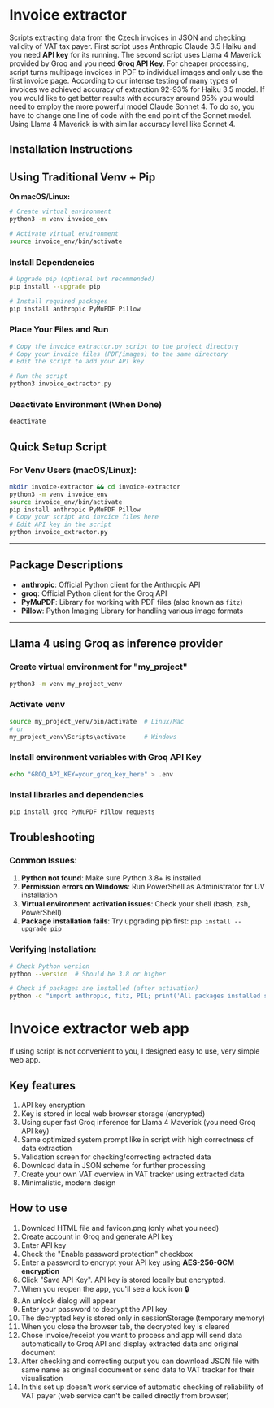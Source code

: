 # Invoice extractor
Scripts extracting data from the Czech invoices in JSON and checking validity of VAT tax payer. First script uses Anthropic Claude 3.5 Haiku and you need **API key** for its running. The second script uses Llama 4 Maverick provided by Groq and you need **Groq API Key**. For cheaper processing, script turns multipage invoices in PDF to individual images and only use the first invoice page. According to our intense testing of many types of invoices we achieved accuracy of extraction 92-93% for Haiku 3.5 model. If you would like to get better results with accuracy around 95% you would need to employ the more powerful model Claude Sonnet 4. To do so, you have to change one line of code with the end point of the Sonnet model. Using Llama 4 Maverick is with similar accuracy level like Sonnet 4.  

## Installation Instructions

## Using Traditional Venv + Pip

**On macOS/Linux:**
```bash
# Create virtual environment
python3 -m venv invoice_env

# Activate virtual environment
source invoice_env/bin/activate
```

###  Install Dependencies
```bash
# Upgrade pip (optional but recommended)
pip install --upgrade pip

# Install required packages
pip install anthropic PyMuPDF Pillow
```

### Place Your Files and Run
```bash
# Copy the invoice_extractor.py script to the project directory
# Copy your invoice files (PDF/images) to the same directory
# Edit the script to add your API key

# Run the script
python3 invoice_extractor.py
```

### Deactivate Environment (When Done)
```bash
deactivate
```

## Quick Setup Script

### For Venv Users (macOS/Linux):
```bash
mkdir invoice-extractor && cd invoice-extractor
python3 -m venv invoice_env
source invoice_env/bin/activate
pip install anthropic PyMuPDF Pillow
# Copy your script and invoice files here
# Edit API key in the script
python invoice_extractor.py
```

---

## Package Descriptions

- **anthropic**: Official Python client for the Anthropic API
- **groq**: Official Python client for the Groq API 
- **PyMuPDF**: Library for working with PDF files (also known as `fitz`)
- **Pillow**: Python Imaging Library for handling various image formats

---

## Llama 4 using Groq as inference provider

### Create virtual environment for "my_project"
```bash
python3 -m venv my_project_venv
```
### Activate venv
```bash
source my_project_venv/bin/activate  # Linux/Mac
# or
my_project_venv\Scripts\activate     # Windows
```
### Install environment variables with Groq API Key 
```bash
echo "GROQ_API_KEY=your_groq_key_here" > .env
```
### Instal libraries and dependencies
```bash
pip install groq PyMuPDF Pillow requests
```

## Troubleshooting

### Common Issues:

1. **Python not found**: Make sure Python 3.8+ is installed
2. **Permission errors on Windows**: Run PowerShell as Administrator for UV installation
3. **Virtual environment activation issues**: Check your shell (bash, zsh, PowerShell)
4. **Package installation fails**: Try upgrading pip first: `pip install --upgrade pip`

### Verifying Installation:
```bash
# Check Python version
python --version  # Should be 3.8 or higher

# Check if packages are installed (after activation)
python -c "import anthropic, fitz, PIL; print('All packages installed successfully!')"
```

# Invoice extractor web app

If using script is not convenient to you, I designed easy to use, very simple web app.

## Key features

1. API key encryption 
2. Key is stored in local web browser storage (encrypted)
3. Using super fast Groq inference for Llama 4 Maverick (you need Groq API key)
4. Same optimized system prompt like in script with high correctness of data extraction 
5. Validation screen for checking/correcting extracted data
6. Download data in JSON scheme for further processing
7. Create your own VAT overview in VAT tracker using extracted data 
8. Minimalistic, modern design

## How to use

1. Download HTML file and favicon.png (only what you need)
2. Create account in Groq and generate API key
3. Enter API key
4. Check the "Enable password protection" checkbox
5. Enter a password to encrypt your API key using **AES-256-GCM encryption**
6. Click "Save API Key". API key is stored locally but encrypted.
7. When you reopen the app, you'll see a lock icon 🔒
8. An unlock dialog will appear
9. Enter your password to decrypt the API key
10. The decrypted key is stored only in sessionStorage (temporary memory)
11. When you close the browser tab, the decrypted key is cleared
12. Chose invoice/receipt you want to process and app will send data automatically to Groq API and display extracted data and original document
13. After checking and correcting output you can download JSON file with same name as original document or send data to VAT tracker for their visualisation
14. In this set up doesn't work service of automatic checking of reliability of VAT payer (web service can't be called directly from browser)      
